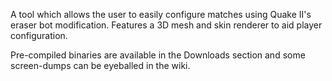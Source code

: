 A tool which allows the user to easily configure matches using Quake II's eraser bot modification. Features a 3D mesh and skin renderer to aid player configuration.

Pre-compiled binaries are available in the Downloads section and some screen-dumps can be eyeballed in the wiki.